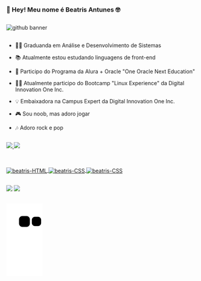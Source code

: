 ### 👋 Hey! Meu nome é Beatris Antunes 🤓 

##

 ![github banner](https://user-images.githubusercontent.com/79115923/183551432-409365e5-9f73-432c-8834-e0c4beb83dcb.png)

##

- 🧑‍🎓 Graduanda em Análise e Desenvolvimento de Sistemas

- 📚 Atualmente estou estudando linguagens de front-end

- 📗 Participo do Programa da Alura + Oracle "One Oracle Next Education"

- 👩‍💻 Atualmente participo do Bootcamp "Linux Experience" da Digital Innovation One Inc.

- 💡 Embaixadora na Campus Expert da Digital Innovation One Inc.

- 🎮 Sou noob, mas adoro jogar 

- 🎶 Adoro rock e pop

##

  <a href="https://github.com/beatrisantunes">
  <img height="170em" src="https://github-readme-stats.vercel.app/api?username=beatrisantunes&show_icons=true&theme=tokyonight&include_all_commits=true&count_private=true"/>
  <img height="170em" src="https://github-readme-stats.vercel.app/api/top-langs/?username=beatrisantunes&layout=compact&langs_count=7&theme=tokyonight"/>
</div>

##

<div style-"display:inline_block"><br>
          <img align="center" alt="beatris-HTML" height="30" width="40" src="https://cdn.jsdelivr.net/gh/devicons/devicon/icons/html5/html5-original.svg" />
          <img align="center" alt="beatris-CSS" height="30" width="40" src="https://cdn.jsdelivr.net/gh/devicons/devicon/icons/css3/css3-original.svg" />
          <img align="center" alt="beatris-CSS" height="30" width="40" src="https://cdn.jsdelivr.net/gh/devicons/devicon/icons/javascript/javascript-original.svg" />
        </div>  
       
 ## 
       
  <div> 
  <a href="https://www.linkedin.com/in/beatrisantunessilva/" target="_blank"><img src="https://img.shields.io/badge/-LinkedIn-%230077B5?style=for-the-badge&logo=linkedin&logoColor=white" target="_blank"></a> 
   <a href = "mailto:beatris.antunes2012@gmail.com"><img src="https://img.shields.io/badge/-Gmail-%23333?style=for-the-badge&logo=gmail&logoColor=white" target="_blank"></a>
  </div>
  
  ##
  
![Snake animation](https://github.com/beatrisantunes/beatrisantunes/blob/output/github-contribution-grid-snake.svg)
